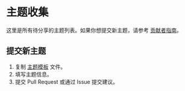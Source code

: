 # 主题收集

这里是所有待分享的主题列表。如果你想提交新主题，请参考 [贡献者指南](../contributors/contributor-guidelines.md)。

## 提交新主题

1. 复制 [主题模板](./topic-template.md) 文件。
2. 填写主题信息。
3. 提交 Pull Request 或通过 Issue 提交建议。